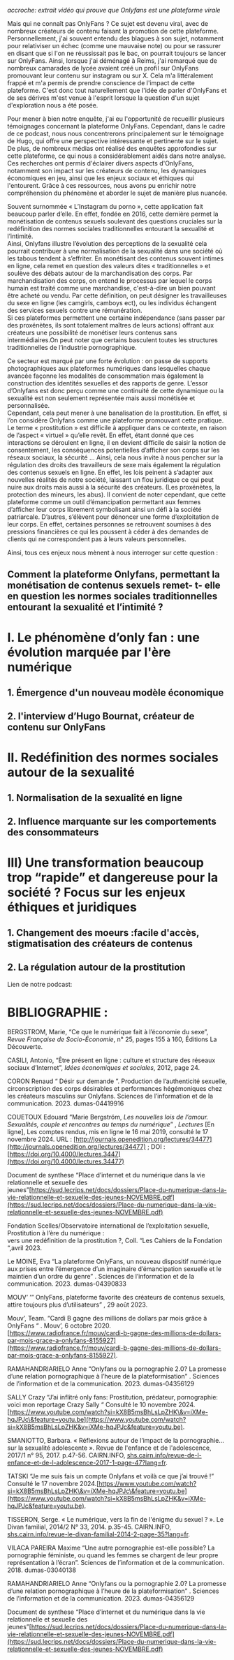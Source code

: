 _accroche: extrait  vidéo qui prouve que Onlyfans est une plateforme virale_ 

Mais qui ne connaît pas OnlyFans ? Ce sujet est devenu viral, avec de nombreux créateurs de contenu faisant la promotion de cette plateforme. Personnellement, j'ai souvent entendu des blagues à son sujet, notamment pour relativiser un échec (comme une mauvaise note) ou pour se rassurer en disant que si l'on ne réussissait pas le bac, on pourrait toujours se lancer sur OnlyFans. Ainsi, lorsque j'ai déménagé à Reims, j'ai remarqué que de nombreux camarades de lycée avaient créé un profil sur OnlyFans promouvant leur contenu sur instagram ou sur X.  Cela m'a littéralement frappé et m'a permis de prendre conscience de l'impact de cette plateforme. C'est donc tout naturellement que l'idée de parler d'OnlyFans et de ses dérives m'est venue à l'esprit lorsque la question d'un sujet d'exploration nous a été posée.  



Pour mener à bien notre enquête, j'ai eu l'opportunité de recueillir plusieurs témoignages concernant la plateforme OnlyFans. Cependant, dans le cadre de ce podcast, nous nous concentrerons principalement sur le témoignage de Hugo, qui offre une perspective intéressante et pertinente sur le sujet.  
De plus, de nombreux médias ont réalisé des enquêtes approfondies sur cette plateforme, ce qui nous a considérablement aidés dans notre analyse. Ces recherches ont permis d'éclairer divers aspects d'OnlyFans, notamment son impact sur les créateurs de contenu, les dynamiques économiques en jeu, ainsi que les enjeux sociaux et éthiques qui l'entourent. Grâce à ces ressources, nous avons pu enrichir notre compréhension du phénomène et aborder le sujet de manière plus nuancée.  
   
Souvent surnommée « L’Instagram du porno », cette application fait beaucoup parler d’elle.  En effet, fondée en 2016, cette dernière permet la monétisation de contenus sexuels soulevant des questions cruciales sur la redéfinition des normes sociales traditionnelles entourant la sexualité et l’intimité.   
Ainsi, Onlyfans illustre l’évolution des perceptions de la sexualité cela pourrait contribuer à une normalisation de la sexualité dans une société où les tabous tendent à s’effriter. En monétisant des contenus souvent intimes en ligne, cela remet en question des valeurs dites « traditionnelles » et soulève des débats autour de la marchandisation des corps. Par marchandisation des corps, on entend le processus par lequel le corps humain est traité comme une marchandise, c'est-à-dire un bien pouvant être acheté ou vendu. Par cette définition, on peut désigner les travailleuses du sexe en ligne (les camgirls, camboys ect), ou les individus échangent des services sexuels  contre une rémunération.   
Si ces plateformes permettent une certaine indépendance (sans passer par des proxénètes, ils sont totalement maîtres de leurs actions)  offrant aux créateurs une possibilité de monétiser leurs contenus sans intermédiaires.On peut noter que certains  basculent toutes les structures traditionnelles de l’industrie pornographique.   
   
Ce secteur est marqué par une forte évolution : on passe de supports photographiques aux plateformes numériques dans lesquelles chaque avancée façonne les modalités de consommation mais également la construction des identités sexuelles et des rapports de genre. L’essor d’Onlyfans est donc perçu comme une continuité de cette dynamique ou la sexualité est non seulement représentée mais aussi monétisée et personnalisée.   
Cependant, cela peut mener à une banalisation de la prostitution. En effet, si l’on considère Onlyfans comme une plateforme promouvant cette pratique. Le terme « prostitution » est difficile à appliquer dans ce contexte, en raison de l’aspect « virtuel » qu’elle revêt. En effet, étant donné que ces interactions se déroulent en ligne, il en devient difficile de saisir la notion de consentement, les conséquences potentielles d’afficher son corps sur les réseaux sociaux, la sécurité … Ainsi, cela nous invite à nous pencher sur la régulation des droits des travailleurs de sexe mais également la régulation des contenus sexuels en ligne. En effet, les lois peinent à s’adapter aux nouvelles réalités de notre société, laissant un flou juridique ce qui peut nuire aux droits mais aussi à la sécurité des créateurs. (Les proxénètes, la protection des mineurs, les abus). Il convient de noter cependant, que cette plateforme comme un outil d’émancipation permettant aux femmes d’afficher leur corps librement symbolisant ainsi un défi à la société patriarcale. D’autres, s’élèvent pour dénoncer une forme d’exploitation de leur corps.  En effet, certaines personnes se retrouvent soumises à des pressions financières ce qui les poussent à céder à des demandes de clients qui ne correspondent pas à leurs valeurs personnelles.   
   
Ainsi, tous ces enjeux nous mènent à nous interroger sur cette question : 

## **Comment la plateforme Onlyfans, permettant la monétisation de contenus sexuels remet- t- elle en question les normes sociales traditionnelles entourant la sexualité et l’intimité ?** ## 


# I. Le phénomène d’only fan  : une évolution marquée par l'ère numérique ## 

## 1.  Émergence d'un nouveau modèle économique ##
## 2. l'interview d’Hugo Bournat, créateur de contenu sur OnlyFans ## 
 

       
# II. Redéfinition des normes sociales autour de la sexualité #
  ## 1. Normalisation de la sexualité en ligne ##     
   ## 2. Influence marquante sur les comportements des consommateurs ##  
        
# III) Une transformation beaucoup trop “rapide” et dangereuse pour la société ? Focus sur les enjeux éthiques et juridiques # 

##  1. Changement des moeurs :facile d'accès, stigmatisation des créateurs de contenus ##

##  2. La régulation autour de la prostitution ## 


   
 Lien de notre podcast: 

          

# **BIBLIOGRAPHIE** : 

BERGSTROM, Marie, “Ce que le numérique fait à l’économie du sexe”, *Revue Française de Socio-Économie*, n° 25, pages 155 à 160, Éditions La Découverte.

CASILI, Antonio, “Être présent en ligne : culture et structure des réseaux sociaux d’Internet”, *Idées économiques et sociales*, 2012, page 24\.

CORON Renaud “ Désir sur demande ”. Production de l’authenticité sexuelle, circonscription des corps désirables et performances hégémoniques chez les créateurs masculins sur Onlyfans. Sciences de l’information et de la communication. 2023\. dumas-04419916 

COUETOUX Edouard  “Marie Bergström, *Les nouvelles lois de l’amour. Sexualités, couple et rencontres au temps du numérique*” , *Lectures* \[En ligne\], Les comptes rendus, mis en ligne le 16 mai 2019, consulté le 17 novembre 2024\. URL : [http://journals.openedition.org/lectures/34477](http://journals.openedition.org/lectures/34477) ; DOI : [https://doi.org/10.4000/lectures.3447](https://doi.org/10.4000/lectures.34477)

Document de synthese  “Place d’internet et du numérique dans la vie relationnelle et sexuelle des jeunes”[https://sud.lecrips.net/docs/dossiers/Place-du-numerique-dans-la-vie-relationnelle-et-sexuelle-des-jeunes-NOVEMBRE.pdf](https://sud.lecrips.net/docs/dossiers/Place-du-numerique-dans-la-vie-relationnelle-et-sexuelle-des-jeunes-NOVEMBRE.pdf) 

Fondation Scelles/Observatoire international de l’exploitation sexuelle, Prostitution à l’ère du numérique :  
vers une redéfinition de la prostitution ?, Coll. “Les Cahiers de la Fondation “,avril 2023\.

 Le MOINE, Eva “La plateforme OnlyFans, un nouveau dispositif numérique aux prises entre l’émergence d’un imaginaire d’émancipation sexuelle et le maintien d’un ordre du genre” . Sciences de l’information et de la communication. 2023\. dumas-04390833

MOUV’ ’” OnlyFans, plateforme favorite des créateurs de contenus sexuels, attire toujours plus d’utilisateurs” , 29 août 2023\. 

Mouv’, Team. “Cardi B gagne des millions de dollars par mois grâce à OnlyFans “ . Mouv’, 6 octobre 2020\. [https://www.radiofrance.fr/mouv/cardi-b-gagne-des-millions-de-dollars-par-mois-grace-a-onlyfans-8155927](https://www.radiofrance.fr/mouv/cardi-b-gagne-des-millions-de-dollars-par-mois-grace-a-onlyfans-8155927). 

RAMAHANDRIARIELO Anne “Onlyfans ou la pornographie 2.0? La promesse d’une relation pornographique à l’heure de la plateformisation” . Sciences de l’information et de la communication. 2023\. dumas-04356129

SALLY Crazy “J’ai inflitré only fans: Prostitution, prédateur, pornographie: voici mon reportage Crazy Sally  “ Consulté le 10 novembre 2024\. [https://www.youtube.com/watch?si=kX8B5msBhLsLpZHK\&v=iXMe-hqJPJc\&feature=youtu.be](https://www.youtube.com/watch?si=kX8B5msBhLsLpZHK&v=iXMe-hqJPJc&feature=youtu.be).

SMANIOTTO, Barbara.  « Réflexions autour de l’impact de la pornographie… sur la sexualité adolescente ». Revue de l'enfance et de l'adolescence, 2017/1 n° 95, 2017\. p.47-56. CAIRN.INFO, [shs.cairn.info/revue-de-l-enfance-et-de-l-adolescence-2017-1-page-47?lang=fr](http://shs.cairn.info/revue-de-l-enfance-et-de-l-adolescence-2017-1-page-47?lang=fr). 

TATSKI “Je me suis fais un compte Onlyfans et voilà ce que j’ai trouvé \!” Consulté le 17 novembre 2024\.[https://www.youtube.com/watch?si=kX8B5msBhLsLpZHK\&v=iXMe-hqJPJc\&feature=youtu.be](https://www.youtube.com/watch?si=kX8B5msBhLsLpZHK&v=iXMe-hqJPJc&feature=youtu.be). 

TISSERON, Serge.  « Le numérique, vers la fin de l'énigme du sexuel ? ». Le Divan familial, 2014/2 N° 33, 2014\. p.35-45. CAIRN.INFO, [shs.cairn.info/revue-le-divan-familial-2014-2-page-35?lang=fr](http://shs.cairn.info/revue-le-divan-familial-2014-2-page-35?lang=fr). 

VILACA PAREIRA Maxime “Une autre pornographie est-elle possible? La pornographie féministe, ou quand les femmes se chargent de leur propre représentation à l’écran”. Sciences de l’information et de la communication. 2018\. dumas-03040138   

RAMAHANDRIARIELO Anne “Onlyfans ou la pornographie 2.0? La promesse d’une relation pornographique à l’heure de la plateformisation” . Sciences de l’information et de la communication. 2023\. dumas-04356129

Document de synthese  “Place d’internet et du numérique dans la vie relationnelle et sexuelle des jeunes”[https://sud.lecrips.net/docs/dossiers/Place-du-numerique-dans-la-vie-relationnelle-et-sexuelle-des-jeunes-NOVEMBRE.pdf](https://sud.lecrips.net/docs/dossiers/Place-du-numerique-dans-la-vie-relationnelle-et-sexuelle-des-jeunes-NOVEMBRE.pdf) 

